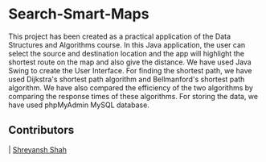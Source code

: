 # Search-Smart-Maps
This project has been created as a practical application of the Data Structures and Algorithms course. In this Java application, the user can select the source and destination location and the app will highlight the shortest route on the map and also give the distance. We have used Java Swing to create the User Interface. For finding the shortest path, we have used Dijkstra's shortest path algorithm and Bellmanford's shortest path algorithm. We have also compared the efficiency of the two algorithms by comparing the response times of these algorithms. For storing the data, we have used phpMyAdmin MySQL database.

## Contributors
| [Shreyansh Shah](https://github.com/shreyanshshah27)
